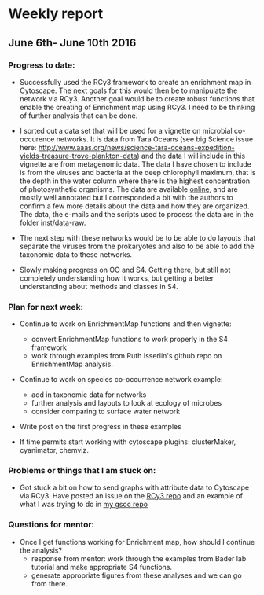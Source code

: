 # Weekly report

## June 6th- June 10th 2016

### Progress to date:

- Successfully used the RCy3 framework to create an enrichment map in Cytoscape. The next goals for this would then be to manipulate the network via RCy3. Another goal would be to create robust functions that enable the creating of Enrichment map using RCy3. I need to be thinking of further analysis that can be done. 

- I sorted out a data set that will be used for a vignette on microbial co-occurence networks. It is data from Tara Oceans (see big Science issue here: http://www.aaas.org/news/science-tara-oceans-expedition-yields-treasure-trove-plankton-data) and the data I will include in this vignette are from metagenomic data. The data I have chosen to include is from the viruses and bacteria at the deep chlorophyll maximum, that is the depth in the water column where there is the highest concentration of photosynthetic organisms. The data are available [online](http://www.raeslab.org/companion/ocean-interactome.html), and are mostly well annotated but I corresponded a bit with the authors to confirm a few more details about the data and how they are organized. The data, the e-mails and the scripts used to process the data are in the folder [inst/data-raw](../inst/data-raw/). 

- The next step with these networks would be to be able to do layouts that separate the viruses from the prokaryotes and also to be able to add the taxonomic data to these networks. 

- Slowly making progress on OO and S4. Getting there, but still not completely understanding how it works, but getting a better understanding about methods and classes in S4. 

### Plan for next week: 

- Continue to work on EnrichmentMap functions and then vignette:
    - convert EnrichmentMap functions to work properly in the S4 framework
    - work through examples from Ruth Isserlin's github repo on EnrichmentMap analysis.
    
- Continue to work on species co-occurrence network example:
    - add in taxonomic data for networks
    - further analysis and layouts to look at ecology of microbes
    - consider comparing to surface water network
- Write post on the first progress in these examples
- If time permits start working with cytoscape plugins: clusterMaker, cyanimator, chemviz. 

### Problems or things that I am stuck on:

- Got stuck a bit on how to send graphs with attribute data to Cytoscape via RCy3. Have posted an issue on the [RCy3 repo](https://github.com/tmuetze/Bioconductor_RCy3_the_new_RCytoscape/issues/25) and an example of what I was trying to do in [my gsoc repo](https://github.com/jooolia/gsoc_Rcy3_vignettes/blob/master/testing_sending_data_edge_and_node_data_to_Cy/testing_igraph_properties.md)

### Questions for mentor:

- Once I get functions working for Enrichment map, how should I continue the analysis?
    - response from mentor: work through the examples from Bader lab tutorial and make appropriate S4 functions. 
    - generate appropriate figures from these analyses and we can go from there.